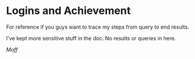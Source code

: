 # Logins and Achievement

For reference if you guys want to trace my steps from query to end results.

I've kept more sensitive stuff in the doc. No results or queries in here.

_Moff_
